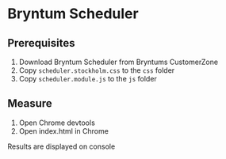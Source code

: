 # Bryntum Scheduler

## Prerequisites

1. Download Bryntum Scheduler from Bryntums CustomerZone
2. Copy `scheduler.stockholm.css` to the `css` folder
3. Copy `scheduler.module.js` to the `js` folder

## Measure

1. Open Chrome devtools
2. Open index.html in Chrome

Results are displayed on console
